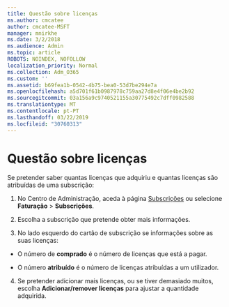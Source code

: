```yaml
---
title: Questão sobre licenças
ms.author: cmcatee
author: cmcatee-MSFT
manager: mnirkhe
ms.date: 3/2/2018
ms.audience: Admin
ms.topic: article
ROBOTS: NOINDEX, NOFOLLOW
localization_priority: Normal
ms.collection: Adm_O365
ms.custom: ''
ms.assetid: b69fea1b-0542-4b75-bea0-53d7be294e7a
ms.openlocfilehash: a5d701f61b0987978c759aa27d8e4f06e4be2b92
ms.sourcegitcommit: 03a156a9c9740521155a30775492c7dff0982588
ms.translationtype: MT
ms.contentlocale: pt-PT
ms.lasthandoff: 03/22/2019
ms.locfileid: "30760313"
---
```

# <a name="question-about-licenses"></a>Questão sobre licenças

Se pretender saber quantas licenças que adquiriu e quantas licenças são atribuídas de uma subscrição:
  
1. No Centro de Administração, aceda à página [Subscrições](https://go.microsoft.com/fwlink/p/?linkid=842054) ou selecione **Faturação** \> **Subscrições**.
    
2. Escolha a subscrição que pretende obter mais informações.
    
3. No lado esquerdo do cartão de subscrição se informações sobre as suas licenças:
    
  - O número de **comprado** é o número de licenças que está a pagar. 
    
  - O número **atribuído** é o número de licenças atribuídas a um utilizador. 
    
4. Se pretender adicionar mais licenças, ou se tiver demasiado muitos, escolha **Adicionar/remover licenças** para ajustar a quantidade adquirida. 
    

